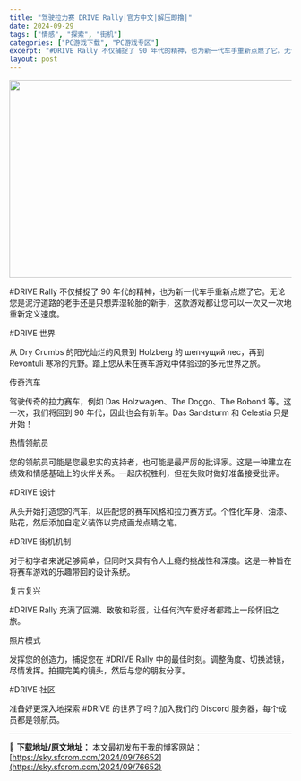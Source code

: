 ```yaml
---
title: "驾驶拉力赛 DRIVE Rally|官方中文|解压即撸|"
date: 2024-09-29
tags: ["情感", "探索", "街机"]
categories: ["PC游戏下载", "PC游戏专区"]
excerpt: "#DRIVE Rally 不仅捕捉了 90 年代的精神，也为新一代车手重新点燃了它。无论您是泥泞道路的老手还是只想弄湿轮胎的新手，这款游戏都让您可以一次又一次地重新定义速度。 #DRIVE 世界 从 Dry Crumbs 的阳光灿烂的风景到 Holzberg 的 шепчущий лес，再到 Re&hellip;"
layout: post
---
```


<img class="aligncenter size-full wp-image-76646" src="https://sky.sfcrom.com/wp-content/uploads/2024/09/2024092903240718.webp" alt="" width="616" height="353" />

#DRIVE Rally 不仅捕捉了 90 年代的精神，也为新一代车手重新点燃了它。无论您是泥泞道路的老手还是只想弄湿轮胎的新手，这款游戏都让您可以一次又一次地重新定义速度。

#DRIVE 世界

从 Dry Crumbs 的阳光灿烂的风景到 Holzberg 的 шепчущий лес，再到 Revontuli 寒冷的荒野。踏上您从未在赛车游戏中体验过的多元世界之旅。

传奇汽车

驾驶传奇的拉力赛车，例如 Das Holzwagen、The Doggo、The Bobond 等。这一次，我们将回到 90 年代，因此也会有新车。Das Sandsturm 和 Celestia 只是开始！

热情领航员

您的领航员可能是您最忠实的支持者，也可能是最严厉的批评家。这是一种建立在绩效和情感基础上的伙伴关系。一起庆祝胜利，但在失败时做好准备接受批评。

#DRIVE 设计

从头开始打造您的汽车，以匹配您的赛车风格和拉力赛方式。个性化车身、油漆、贴花，然后添加自定义装饰以完成画龙点睛之笔。

#DRIVE 街机机制

对于初学者来说足够简单，但同时又具有令人上瘾的挑战性和深度。这是一种旨在将赛车游戏的乐趣带回的设计系统。

复古复兴

#DRIVE Rally 充满了回溯、致敬和彩蛋，让任何汽车爱好者都踏上一段怀旧之旅。

照片模式

发挥您的创造力，捕捉您在 #DRIVE Rally 中的最佳时刻。调整角度、切换滤镜，尽情发挥。拍摄完美的镜头，然后与您的朋友分享。

#DRIVE 社区

准备好更深入地探索 #DRIVE 的世界了吗？加入我们的 Discord 服务器，每个成员都是领航员。

---
📖 **下载地址/原文地址：** 本文最初发布于我的博客网站：[https://sky.sfcrom.com/2024/09/76652](https://sky.sfcrom.com/2024/09/76652)
